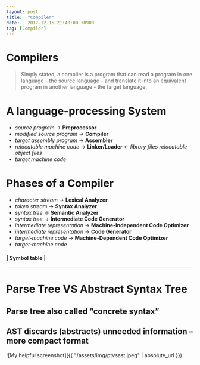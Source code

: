 ```yaml
---
layout: post
title:  "Compiler"
date:   2017-12-15 21:40:00 +0900
tag: [Compiler]
---
```


# Compilers

> Simply stated, a compiler is a program that can read a program in one language - the source language - and translate it into an equivalent program in another language - the target language.

# A language-processing System
  - _source program_ -> **Preprocessor**
  - _modified source program_ -> **Compiler**
  - _target assembly program_ -> **Assembler**
  - _relocatable machine code_ -> **Linker/Loader** <- _library files relocatable object files_
  - _target machine code_

# Phases of a Compiler
  - _character stream_ -> **Lexical Analyzer**
  - _token stream_ -> **Syntax Analyzer**
  - _syntax tree_ -> **Semantic Analyzer**
  - _syntax tree_ -> **Intermediate Code Generator**
  - _intermediate representation_ -> **Machine-Independent Code Optimizer**
  - _intermediate representation_ -> **Code Generator**
  - _target-machine code_ -> **Machine-Dependent Code Optimizer**
  - _target-machine code_

#### | Symbol table |

---

# Parse Tree VS Abstract Syntax Tree

## Parse tree also called “concrete syntax”
## AST discards (abstracts) unneeded information – more compact format

![My helpful screenshot]({{ "/assets/img/ptvsast.jpeg" | absolute_url }})
